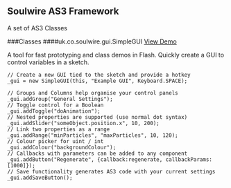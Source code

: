 Soulwire AS3 Framework
-----

A set of AS3 Classes

###Classes
####uk.co.soulwire.gui.SimpleGUI
[View Demo](http://blog.soulwire.co.uk/)

A tool for fast prototyping and class demos in Flash. Quickly create a GUI to control variables in a sketch.

	// Create a new GUI tied to the sketch and provide a hotkey
	_gui = new SimpleGUI(this, "Example GUI", Keyboard.SPACE);

	// Groups and Columns help organise your control panels
	_gui.addGroup("General Settings");
	// Toggle control for a Boolean
	_gui.addToggle("doAnimation");
	// Nested properties are supported (use normal dot syntax)
	_gui.addSlider("someObject.position.x", 10, 200);
	// Link two properties as a range
	_gui.addRange("minParticles", "maxParticles", 10, 120);
	// Colour picker for uint / int
	_gui.addColour("backgroundColour");
	// Callbacks with parameters can be added to any component
	_gui.addButton("Regenerate", {callback:regenerate, callbackParams:[1000]});
	// Save functionality generates AS3 code with your current settings
	_gui.addSaveButton();
